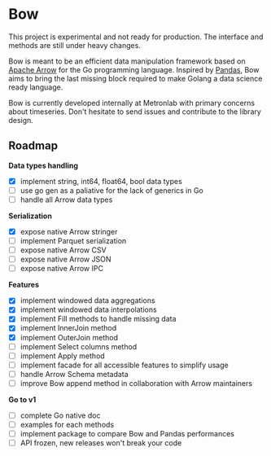 # Bow

This project is experimental and not ready for production.
The interface and methods are still under heavy changes.

Bow is meant to be an efficient data manipulation framework based on [Apache Arrow](https://arrow.apache.org/) for the Go programming language. Inspired by [Pandas](https://pandas.pydata.org/), Bow aims to bring the last missing block required to make Golang a data science ready language.

Bow is currently developed internally at Metronlab with primary concerns about timeseries. Don't hesitate to send issues and contribute to the library design.

## Roadmap

**Data types handling**
* [x] implement string, int64, float64, bool data types
* [ ] use go gen as a paliative for the lack of generics in Go
* [ ] handle all Arrow data types

**Serialization**
* [x] expose native Arrow stringer
* [ ] implement Parquet serialization
* [ ] expose native Arrow CSV
* [ ] expose native Arrow JSON
* [ ] expose native Arrow IPC

**Features**
* [x] implement windowed data aggregations
* [x] implement windowed data interpolations
* [x] implement Fill methods to handle missing data
* [x] implement InnerJoin method
* [x] implement OuterJoin method
* [ ] implement Select columns method
* [ ] implement Apply method
* [ ] implement facade for all accessible features to simplify usage
* [ ] handle Arrow Schema metadata
* [ ] improve Bow append method in collaboration with Arrow maintainers

**Go to v1**
* [ ] complete Go native doc
* [ ] examples for each methods
* [ ] implement package to compare Bow and Pandas performances
* [ ] API frozen, new releases won't break your code